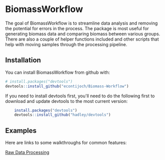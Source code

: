 
<!-- README.md is generated from README.Rmd. Please edit that file -->
BiomassWorkflow
===============

The goal of BiomassWorkflow is to streamline data analysis and removing the potential for errors in the process. The package is most useful for generating biomass data and comparing biomass between various groups. There are also a couple of helper functions included and other scripts that help with moving samples through the processing pipeline.

Installation
------------

You can install BiomassWorkflow from github with:

``` r
# install.packages("devtools")
devtools::install_github("econtijoch/Biomass-Workflow")
```

If you need to install devtools first, you'll need to do the following first to download and update devtools to the most current version:

``` r
    install.packages("devtools")
    devtools::install_github("hadley/devtools")
```

Examples
--------

Here are links to some walkthroughs for common features:

[Raw Data Processing](http://www.eduardocontijoch.com/Projects/Biomass-Workflow/Vignettes/raw-data-processing.html)
